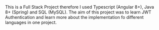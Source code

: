 This is a Full Stack Project therefore I used Typescript (Angular 8+), Java 8+ (Spring) and SQL (MySQL).
The aim of this project was to learn JWT Authentication and learn more about the implementation fo different languages in one project.

